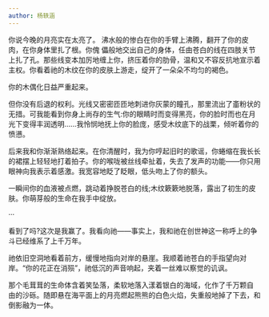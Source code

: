 ```yaml
---
author: 杨轶涵
---
```

你说今晚的月亮实在太亮了。
沸水般的惨白在你的手臂上沸腾，翻开了你的皮肉，在你身体里扎了根。你傀 儡般地交出自己的身体，任由苍白的线在四肢关节上扎了孔。那些线变本加厉地缠上你，挤压着你的肋骨，温和又不容反抗地宣示着主权。你看着祂的木纹在你的皮肤上游走，绽开了一朵朵不均匀的褐色。

你的木偶化日益严重起来。

但你没有后退的权利。光线又密密匝匝地刺进你灰蒙的瞳孔，那里流出了齑粉状的无措。可我能看到你身上尚存的生气:你的眼睛时而变得黑亮，你的脸时而也在月 光下变得丰润透明......我怜悯地抚上你的脸庞，感受木纹底下的战栗，倾听着你的愤懑。 

后来我和你渐渐熟络起来。在你清醒时，我为你哼起旧时的歌谣，你蜷缩在我长长的裙摆上轻轻地打着拍子。你的喉咙被丝线牵扯着，失去了发声的功能——你只用眼神向我表示着感激。我宽容地眨了眨眼，低头吻上了你的额头。 

一瞬间你的血液被点燃，跳动着挣脱苍白的线;木纹簌簌地脱落，露出了初生的皮肤。你萌芽般的生命在我手中绽放。 

··· 

看到了吗?这次是我赢了。我看向祂——事实上，我和祂在创世神这一称呼上的争斗已经维系了上千万年。 

祂依旧空洞地看着前方，缓慢地指向对岸的悬崖。我顺着祂苍白的手指望向对 岸。“你的花正在消殒”，祂低沉的声音响起，夹着一丝难以察觉的讥讽。 

那个毛茸茸的生命体含着笑坠落，柔软地落入漾着银白的海域，化作了千万颗自 由的沙砾。随即悬在海平面上的月亮燃起熊熊的白色火焰，失重般地掉了下去，和倒影融为一体。 
